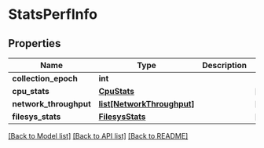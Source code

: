 # StatsPerfInfo

## Properties
Name | Type | Description | Notes
------------ | ------------- | ------------- | -------------
**collection_epoch** | **int** |  | 
**cpu_stats** | [**CpuStats**](CpuStats.md) |  | [optional] 
**network_throughput** | [**list[NetworkThroughput]**](NetworkThroughput.md) |  | [optional] 
**filesys_stats** | [**FilesysStats**](FilesysStats.md) |  | [optional] 

[[Back to Model list]](../README.md#documentation-for-models) [[Back to API list]](../README.md#documentation-for-api-endpoints) [[Back to README]](../README.md)


